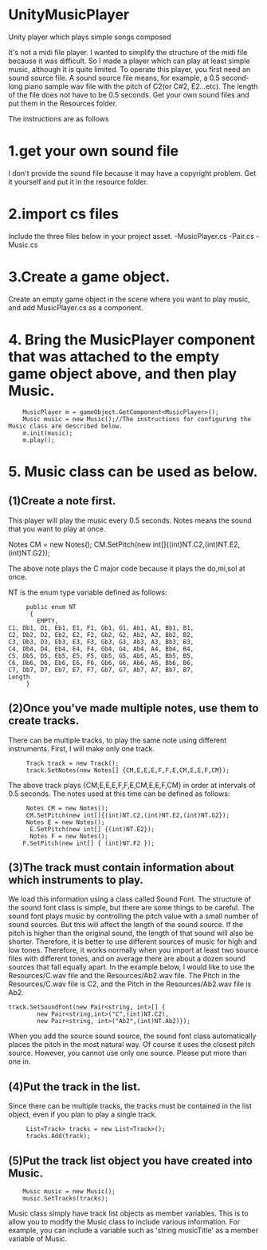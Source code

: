 # UnityMusicPlayer
Unity player which plays simple songs composed

It's not a midi file player.
I wanted to simplify the structure of the midi file because it was difficult.
So I made a player which can play at least simple music, although it is quite limited.
To operate this player, you first need an sound source file.
A sound source file means, for example, a 0.5 second-long piano sample wav file with the pitch of C2(or C#2, E2...etc).
The length of the file does not have to be 0.5 seconds.
Get your own sound files and put them in the Resources folder.

The instructions are as follows

# 1.get your own sound file
I don't provide the sound file because it may have a copyright problem. Get it yourself and put it in the resource folder.

# 2.import cs files
Include the three files below in your project asset.
-MusicPlayer.cs
-Pair.cs
-Music.cs

# 3.Create a game object.
Create an empty game object in the scene where you want to play music, and add MusicPlayer.cs as a component.

# 4. Bring the MusicPlayer component that was attached to the empty game object above, and then play Music.

        MusicPlayer m = gameObject.GetComponent<MusicPlayer>();
        Music music = new Music();//The instructions for configuring the Music class are described below.
        m.init(music);
        m.play();
# 5. Music class can be used as below.
## (1)Create a note first.
  This player will play the music every 0.5 seconds. Notes means the sound that you want to play at once.
  
  Notes CM = new Notes();
  CM.SetPitch(new int[]{(int)NT.C2,(int)NT.E2,(int)NT.G2});
  
  The above note plays the C major code because it plays the do,mi,sol at once.
  
  NT is the enum type variable defined as follows:
  
         public enum NT
          {
            EMPTY,
    C1, Db1, D1, Eb1, E1, F1, Gb1, G1, Ab1, A1, Bb1, B1,
    C2, Db2, D2, Eb2, E2, F2, Gb2, G2, Ab2, A2, Bb2, B2,
    C3, Db3, D3, Eb3, E3, F3, Gb3, G3, Ab3, A3, Bb3, B3,
    C4, Db4, D4, Eb4, E4, F4, Gb4, G4, Ab4, A4, Bb4, B4,
    C5, Db5, D5, Eb5, E5, F5, Gb5, G5, Ab5, A5, Bb5, B5,
    C6, Db6, D6, Eb6, E6, F6, Gb6, G6, Ab6, A6, Bb6, B6,
    C7, Db7, D7, Eb7, E7, F7, Gb7, G7, Ab7, A7, Bb7, B7,
    Length
         }
  
## (2)Once you've made multiple notes, use them to create tracks.
  There can be multiple tracks, to play the same note using different instruments.
  First, I will make only one track.
  
         Track track = new Track();
         track.SetNotes(new Notes[] {CM,E,E,E,F,F,E,CM,E,E,F,CM});
  
  The above track plays {CM,E,E,E,F,F,E,CM,E,E,F,CM} in order at intervals of 0.5 seconds.
  The notes used at this time can be defined as follows:
  
         Notes CM = new Notes();
         CM.SetPitch(new int[]{(int)NT.C2,(int)NT.E2,(int)NT.G2});
         Notes E = new Notes();
          E.SetPitch(new int[] {(int)NT.E2});
          Notes F = new Notes();
        F.SetPitch(new int[] { (int)NT.F2 });
  
## (3)The track must contain information about which instruments to play.
   We load this information using a class called Sound Font.
   The structure of the sound font class is simple, but there are some things to be careful.
   The sound font plays music by controlling the pitch value with a small number of sound sources.
   But this will affect the length of the sound source. If the pitch is higher than the original sound, the length of that sound will also be shorter.
   Therefore, it is better to use different sources of music for high and low tones.
   Therefore, it works normally when you import at least two source files with different tones, and on average there are about a dozen sound sources that fall equally apart.
   In the example below, I would like to use the Resources/C.wav file and the Resources/Ab2.wav file.
   The Pitch in the Resources/C.wav file is C2, and the Pitch in the Resources/Ab2.wav file is Ab2.
   
    track.SetSoundFont(new Pair<string, int>[] { 
            new Pair<string,int>("C",(int)NT.C2),
            new Pair<string, int>("Ab2",(int)NT.Ab2)});
    
   When you add the source sound source, the sound font class automatically places the pitch in the most natural way.
   Of course it uses the closest pitch source.
   However, you cannot use only one source. Please put more than one in.
 ## (4)Put the track in the list.
 Since there can be multiple tracks, the tracks must be contained in the list object, even if you plan to play a single track.
 
         List<Track> tracks = new List<Track>();
         tracks.Add(track);
  
## (5)Put the track list object you have created into Music.
        Music music = new Music();
        music.SetTracks(tracks);

Music class simply have track list objects as member variables.
This is to allow you to modify the Music class to include various information.
For example, you can include a variable such as 'string musicTitle' as a member variable of Music.
